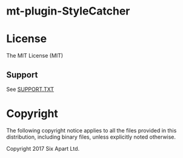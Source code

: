 # mt-plugin-StyleCatcher

# License

The MIT License (MIT)

## Support

See [SUPPORT.TXT](SUPPORT.TXT)

# Copyright

The following copyright notice applies to all the files provided in this distribution, including binary files, unless explicitly noted otherwise.

Copyright 2017 Six Apart Ltd.

